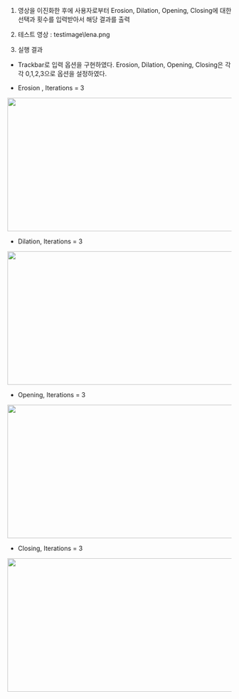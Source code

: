 1. 영상을 이진화한 후에 사용자로부터 Erosion, Dilation, Opening, Closing에 대한 선택과 횟수를 입력받아서 해당 결과를 출력

2. 테스트 영상 : testimage\\lena.png

3. 실행 결과 
  -	Trackbar로 입력 옵션을 구현하였다. Erosion, Dilation, Opening, Closing은 각각 0,1,2,3으로 옵션을 설정하였다.

  - Erosion , Iterations = 3
  
  <img src="https://user-images.githubusercontent.com/77335485/201530444-a8dc7371-79ce-49b4-9d6b-441d1e17d7c6.png"  width="640" height="300">

  - Dilation, Iterations = 3
  
  <img src="https://user-images.githubusercontent.com/77335485/201530459-ec7f4e98-afe7-4f54-896d-5e46bd283923.png"  width="640" height="300">

  - Opening, Iterations = 3
  
  <img src="https://user-images.githubusercontent.com/77335485/201530486-5f80aab3-f363-4e73-ad4b-ab120d1bdc49.png"  width="640" height="300">

  - Closing, Iterations = 3

  <img src="https://user-images.githubusercontent.com/77335485/201530502-2db1f3b9-32bc-4193-8d82-220b15d60b83.png"  width="640" height="300">
